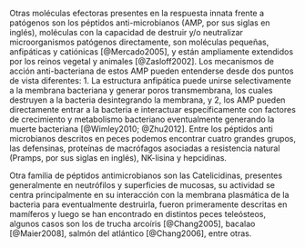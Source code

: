 Otras moléculas efectoras presentes en la respuesta innata frente a patógenos son los péptidos anti-microbianos (AMP, por sus siglas en inglés), moléculas con la capacidad de destruir y/o neutralizar microorganismos patógenos directamente, son moléculas pequeñas, anfipáticas y catiónicas [@Mercado2005]⁠, y están ampliamente extendidos por los reinos vegetal y animales [@Zasloff2002]. Los mecanismos de acción anti-bacteriana de estos AMP pueden entenderse desde dos puntos de vista diferentes: 1. La estructura anfipática puede unirse selectivamente a la membrana bacteriana y generar poros transmembrana, los cuales destruyen a la bacteria desintegrando la membrana, y 2, los AMP pueden directamente entrar a la bacteria e interactuar específicamente con factores de crecimiento y metabolismo bacteriano eventualmente generando la muerte bacteriana [@Wimley2010; @Zhu2012]⁠. Entre los péptidos anti microbianos descritos en peces podemos encontrar cuatro grandes grupos, las defensinas, proteínas de macrófagos asociadas a resistencia natural (Pramps, por sus siglas en inglés), NK-lisina y hepcidinas. 

Otra familia de péptidos antimicrobianos son las Catelicidinas, presentes generalmente en neutrófilos y superficies de mucosas, su actividad se centra principalmente en su interacción con la membrana plasmática de la bacteria para eventualmente destruirla, fueron primeramente descritas en mamíferos y luego se han encontrado en distintos peces teleósteos, algunos casos son los de trucha arcoíris [@Chang2005]⁠, bacalao [@Maier2008], salmón del atlántico [@Chang2006], entre otras.
